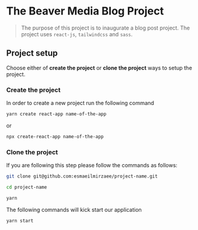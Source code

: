 # The Beaver Media Blog Project

> The purpose of this project is to inaugurate a blog post project. The project uses `react-js`, `tailwindcss` and `sass`.

## Project setup

Choose either of **create the project** or **clone the project** ways to setup the project.

### Create the project

In order to create a new project run the following command

```bash
yarn create react-app name-of-the-app
```

or

```bash
npx create-react-app name-of-the-app
```

### Clone the project

If you are following this step please follow the commands as follows:

```bash
git clone git@github.com:esmaeilmirzaee/project-name.git
```

```bash
cd project-name
```

```bash
yarn
```

The following commands will kick start our application

```bash
yarn start
```
